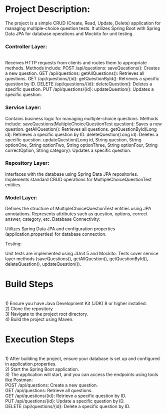 <h1>Project Description:</h1>
The project is a simple CRUD (Create, Read, Update, Delete) application for managing multiple-choice question tests. It utilizes Spring Boot with Spring Data JPA for database operations and Mockito for unit testing.
<br> <h3>Controller Layer:</h3>
<br>
Receives HTTP requests from clients and routes them to appropriate methods.
Methods include:
POST /api/questions: saveQuestions(): Creates a new question.
GET /api/questions: getAllQuestions(): Retrieves all questions.
GET /api/questions/{id}: getQuestionById(): Retrieves a specific question by ID.
DELETE /api/questions/{id}: deleteQuestion(): Deletes a specific question.
PUT /api/questions/{id}: updateQuestion(): Updates a specific question.
<br><h3>Service Layer:</h3>

Contains business logic for managing multiple-choice questions.
Methods include:
saveQuestions(MultipleChoiceQuestionTest question): Saves a new question.
getAllQuestion(): Retrieves all questions.
getQuestionById(Long id): Retrieves a specific question by ID.
deleteQuestion(Long id): Deletes a specific question.
updateQuestion(Long id, String question, String optionOne, String optionTwo, String optionThree, String optionFour, String correctOption, String category): Updates a specific question.
<br><h3>Repository Layer:</h3>

Interfaces with the database using Spring Data JPA repositories.
Implements standard CRUD operations for MultipleChoiceQuestionTest entities.
<br><h3>Model Layer:</h3>

Defines the structure of MultipleChoiceQuestionTest entities using JPA annotations.
Represents attributes such as question, options, correct answer, category, etc.
Database Connectivity:

Utilizes Spring Data JPA and configuration properties (application.properties) for database connection.


Testing:

Unit tests are implemented using JUnit 5 and Mockito.
Tests cover service layer methods (saveQuestions(), getAllQuestion(), getQuestionById(), deleteQuestion(), updateQuestion()).

<h1>Build Steps</h1>
  <br>1) Ensure you have Java Development Kit (JDK) 8 or higher installed.
  <br>2) Clone the repository
  <br>3) Navigate to the project root directory.
  <br>4) Build the project using Maven.
<h1>Execution Steps</h1>
  <br>1) After building the project, ensure your database is set up and configured in application.properties.
  <br>2) Start the Spring Boot application.
  <br>3) The application will start, and you can access the endpoints using tools like Postman:
        <br>POST /api/questions: Create a new question.
        <br>GET /api/questions: Retrieve all questions.
        <br>GET /api/questions/{id}: Retrieve a specific question by ID.
        <br>PUT /api/questions/{id}: Update a specific question by ID.
        <br>DELETE /api/questions/{id}: Delete a specific question by ID.
